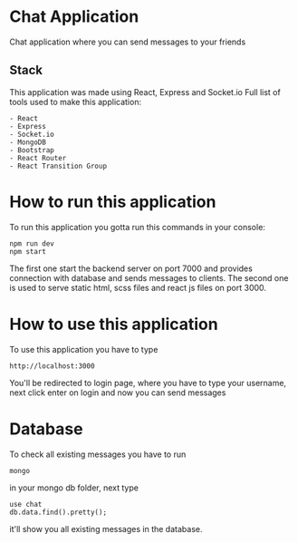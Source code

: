 # Chat Application

Chat application where you can send messages to your friends

## Stack

This application was made using React, Express and Socket.io
Full list of tools used to make this application:

```
- React
- Express
- Socket.io
- MongoDB
- Bootstrap
- React Router
- React Transition Group
```

# How to run this application
To run this application you gotta run this commands in your console:

```
npm run dev
npm start
```

The first one start the backend server on port 7000 and provides connection with database and sends messages to clients.
The second one is used to serve static html, scss files and react js files on port 3000.

# How to use this application

To use this application you have to type
```
http://localhost:3000
```
You'll be redirected to login page, where you have to type your username, next click enter on login and now you can send messages

# Database

To check all existing messages you have to run
```
mongo
```
in your mongo db folder, next type
```
use chat
db.data.find().pretty();
```
it'll show you all existing messages in the database.
